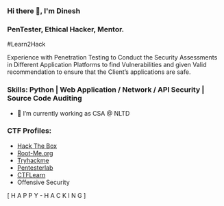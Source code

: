 ### Hi there 👋, I'm Dinesh

### PenTester, Ethical Hacker, Mentor.

#Learn2Hack

Experience with Penetration Testing to Conduct the Security Assessments in Different Application Platforms to find Vulnerabilities and given Valid recommendation to ensure that the Client’s applications are safe.

### Skills: Python | Web Application / Network / API  Security  | Source Code Auditing

- 🔭 I’m currently working as CSA @ NLTD 

### CTF Profiles: 
* [Hack The Box](https://app.hackthebox.eu/profile/67477)  
* [Root-Me.org](https://www.root-me.org/8u5y_833)
* [Tryhackme](https://tryhackme.com/p/BusyBee)
* [Pentesterlab](https://pentesterlab.com/profile/0xBusyBee)
* [CTFLearn](https://ctflearn.com/user/0xBusyBee)
* Offensive Security 



[  H  A  P  P  Y  -  H  A  C   K  I  N  G  ] 
